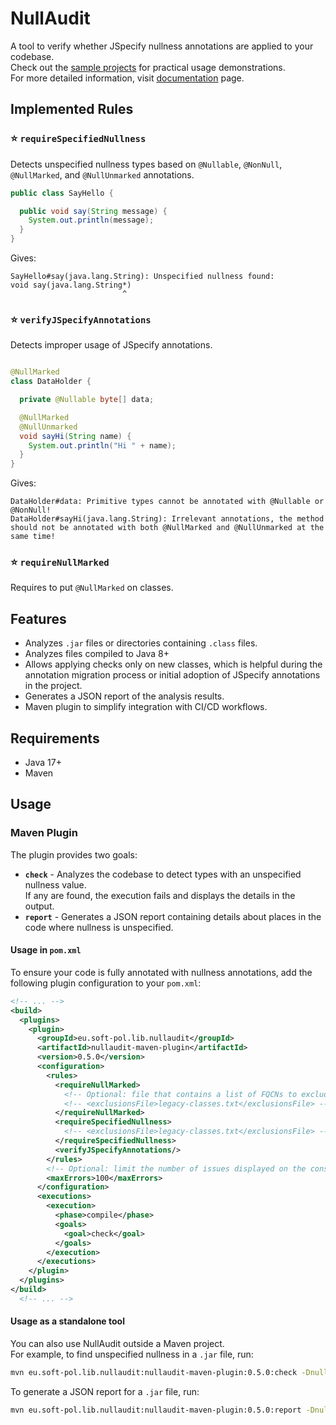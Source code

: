 # NullAudit

A tool to verify whether JSpecify nullness annotations are applied to your codebase.  
Check out the [sample projects](examples) for practical usage demonstrations.  
For more detailed information, visit [documentation](https://nullaudit.soft-pol.eu) page.

## Implemented Rules

### :star: `requireSpecifiedNullness`

Detects unspecified nullness types based on `@Nullable`, `@NonNull`, `@NullMarked`, and
`@NullUnmarked` annotations.

```java
public class SayHello {

  public void say(String message) {
    System.out.println(message);
  }
}
```

Gives:

```
SayHello#say(java.lang.String): Unspecified nullness found:
void say(java.lang.String*)
                         ^
```

### :star: `verifyJSpecifyAnnotations`

Detects improper usage of JSpecify annotations.

```java

@NullMarked
class DataHolder {

  private @Nullable byte[] data;

  @NullMarked
  @NullUnmarked
  void sayHi(String name) {
    System.out.println("Hi " + name);
  }
}
```

Gives:

```
DataHolder#data: Primitive types cannot be annotated with @Nullable or @NonNull!
DataHolder#sayHi(java.lang.String): Irrelevant annotations, the method should not be annotated with both @NullMarked and @NullUnmarked at the same time!
```

### :star: `requireNullMarked`

Requires to put `@NullMarked` on classes.

## Features

- Analyzes `.jar` files or directories containing `.class` files.
- Analyzes files compiled to Java 8+
- Allows applying checks only on new classes, which is helpful during the annotation migration
  process or initial adoption of JSpecify annotations in the project.
- Generates a JSON report of the analysis results.
- Maven plugin to simplify integration with CI/CD workflows.

## Requirements

- Java 17+
- Maven

## Usage

### Maven Plugin

The plugin provides two goals:

- **`check`** - Analyzes the codebase to detect types with an unspecified nullness value.  
  If any are found, the execution fails and displays the details in the output.
- **`report`** - Generates a JSON report containing details about places in the code where
  nullness is unspecified.

#### Usage in `pom.xml`

To ensure your code is fully annotated with nullness annotations, add the following plugin
configuration to your `pom.xml`:

```xml
<!-- ... -->
<build>
  <plugins>
    <plugin>
      <groupId>eu.soft-pol.lib.nullaudit</groupId>
      <artifactId>nullaudit-maven-plugin</artifactId>
      <version>0.5.0</version>
      <configuration>
        <rules>
          <requireNullMarked>
            <!-- Optional: file that contains a list of FQCNs to exclude -->
            <!-- <exclusionsFile>legacy-classes.txt</exclusionsFile> -->
          </requireNullMarked>
          <requireSpecifiedNullness>
            <!-- <exclusionsFile>legacy-classes.txt</exclusionsFile> -->
          </requireSpecifiedNullness>
          <verifyJSpecifyAnnotations/>
        </rules>
        <!-- Optional: limit the number of issues displayed on the console -->
        <maxErrors>100</maxErrors>
      </configuration>
      <executions>
        <execution>
          <phase>compile</phase>
          <goals>
            <goal>check</goal>
          </goals>
        </execution>
      </executions>
    </plugin>
  </plugins>
</build>
  <!-- ... -->
```

#### Usage as a standalone tool

You can also use NullAudit outside a Maven project.  
For example, to find unspecified nullness in a `.jar` file, run:

```bash
mvn eu.soft-pol.lib.nullaudit:nullaudit-maven-plugin:0.5.0:check -Dnullaudit.input=log4j-core-2.24.3.jar
```

To generate a JSON report for a `.jar` file, run:

```bash
mvn eu.soft-pol.lib.nullaudit:nullaudit-maven-plugin:0.5.0:report -Dnullaudit.input=log4j-core-2.24.3.jar -Dnullaudit.reportFile=report.json
```
